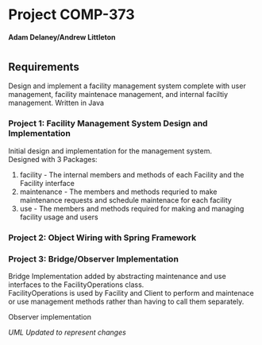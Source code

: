# Project COMP-373
#### Adam Delaney/Andrew Littleton
#
## Requirements
Design and implement a facility management system complete with user management, facility maintenace management, and internal faciltiy management. Written in Java

### Project 1: Facility Management System Design and Implementation
Initial design and implementation for the management system.  
Designed with 3 Packages:  
1. facility - The internal members and methods of each Facility and the Facility interface
2. maintenance - The members and methods requried to make maintenance requests and schedule maintenace for each facility
3. use - The members and methods required for making and managing facility usage and users

### Project 2: Object Wiring with Spring Framework

### Project 3: Bridge/Observer Implementation
Bridge Implementation added by abstracting maintenance and use interfaces to the FacilityOperations class.  
FacilityOperations is used by Facility and Client to perform and maintenace or use management methods rather than having to call them separately.
  
Observer implementation   

*UML Updated to represent changes*